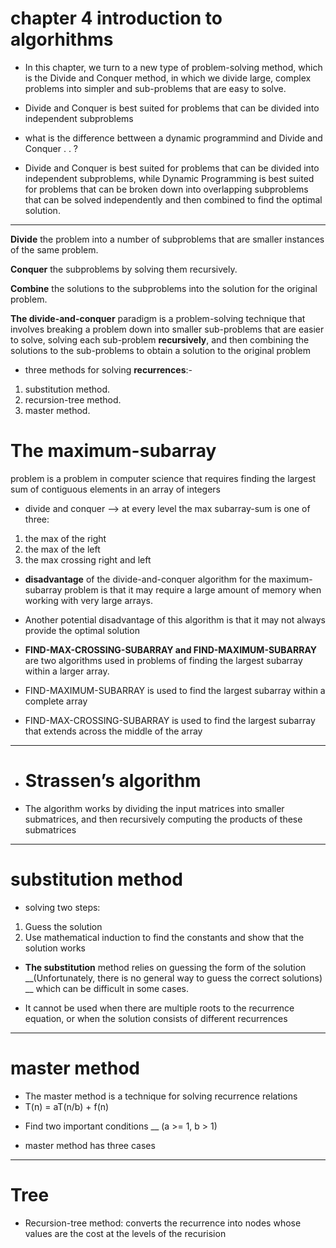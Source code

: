 # chapter 4 introduction to algorhithms

* In this chapter, we turn to a new type of problem-solving method, which is the Divide and Conquer method, in which we divide large, complex problems into simpler and sub-problems that are easy to solve.

* Divide and Conquer is best suited for problems that can be divided into independent subproblems
 
* what is the difference bettween a dynamic programmind and Divide and Conquer . . ? 

 * Divide and Conquer is best suited for problems that can be divided into independent subproblems, while Dynamic Programming is best suited for problems that can be broken down into overlapping subproblems that can be solved independently and then combined to find the optimal solution.
 -----------

**Divide** the problem into a number of subproblems that are smaller instances of the same problem.

**Conquer** the subproblems by solving them recursively.

**Combine** the solutions to the subproblems into the solution for the original problem.

**The divide-and-conquer** paradigm is a problem-solving technique that involves breaking a problem down into smaller sub-problems that are easier to solve, solving each sub-problem **recursively**, and then combining the solutions to the sub-problems to obtain a solution to the original problem

* three methods for solving **recurrences**:-

1) substitution method.
2) recursion-tree method.  
3) master method. 

# The maximum-subarray
 problem is a problem in computer science that requires finding the largest sum of contiguous elements in an array of integers

* divide and conquer --> at every level the max subarray-sum is one of three: 
1) the max of the right  
2) the max of the left  
3) the max crossing right and left

* **disadvantage** of the divide-and-conquer algorithm for the maximum-subarray problem is that it may require a large amount of memory when working with very large arrays.

* Another potential disadvantage  of this algorithm is that it may not always provide the optimal solution
* **FIND-MAX-CROSSING-SUBARRAY and FIND-MAXIMUM-SUBARRAY** are two algorithms used in problems of finding the largest subarray within a larger array.

* FIND-MAXIMUM-SUBARRAY is used to find the largest subarray within a complete array
* FIND-MAX-CROSSING-SUBARRAY is used to find the largest subarray that extends across the middle of the array

* ***
* # Strassen’s algorithm 
* The algorithm works by dividing the input matrices into smaller submatrices, and then recursively computing the products of these submatrices
******
 # substitution method
 * solving two steps:
1. Guess the solution 
2. Use mathematical induction to find the constants and show that the solution works

* **The substitution** method relies on guessing the form of the solution __(Unfortunately, there is no general way to guess the correct solutions) __ which can be difficult in some cases.

- It cannot be used when there are multiple roots to the recurrence equation, or when the solution consists of different recurrences
****
# master method
* The master method is a technique for solving recurrence relations 
* T(n) = aT(n/b) + f(n)
- Find two important conditions __ (a >= 1, b > 1)

*  master method has three cases 
*****
# Tree
* Recursion-tree method: converts the recurrence into nodes whose values are the cost at the levels of the recurision
